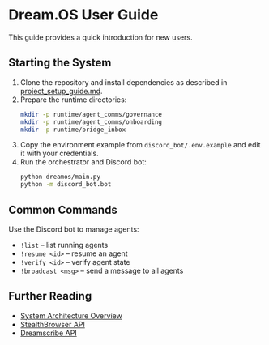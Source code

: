 # Dream.OS User Guide

This guide provides a quick introduction for new users.

## Starting the System
1. Clone the repository and install dependencies as described in [project_setup_guide.md](project_setup_guide.md).
2. Prepare the runtime directories:
   ```bash
   mkdir -p runtime/agent_comms/governance
   mkdir -p runtime/agent_comms/onboarding
   mkdir -p runtime/bridge_inbox
   ```
3. Copy the environment example from `discord_bot/.env.example` and edit it with your credentials.
4. Run the orchestrator and Discord bot:
   ```bash
   python dreamos/main.py
   python -m discord_bot.bot
   ```

## Common Commands
Use the Discord bot to manage agents:
- `!list` – list running agents
- `!resume <id>` – resume an agent
- `!verify <id>` – verify agent state
- `!broadcast <msg>` – send a message to all agents

## Further Reading
- [System Architecture Overview](architecture_overview.md)
- [StealthBrowser API](api/stealth_browser.md)
- [Dreamscribe API](api/dreamscribe.md)
